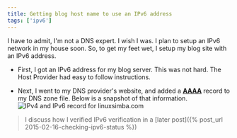 ```yaml
---
title: Getting blog host name to use an IPv6 address
tags: ['ipv6']
---
```


I have to admit, I'm not a DNS expert. I wish I was.
I plan to setup an IPv6 network in my house soon.
So, to get my feet wet, I setup my blog site with an IPv6 address.

* First, I got an IPv6 address for my blog server. This was not hard.
The Host Provider had easy to follow instructions.

* Next, I went to my DNS provider's website,
and added a **[AAAA](https://www.youtube.com/watch?v=URCcDM7eqDI)**
record to my DNS zone file. Below is a snapshot of that information.
![IPv4 and IPv6 record for linuxsimba.com](https://lh6.googleusercontent.com/T2_DHdMU16kvlyqAGwapPm356ibVjuWXUnJ0jtVm6z4=s0 "aaaa_record.png")

> I discuss how I verified IPv6 verification in a [later post]({% post_url 2015-02-16-checking-ipv6-status %})
